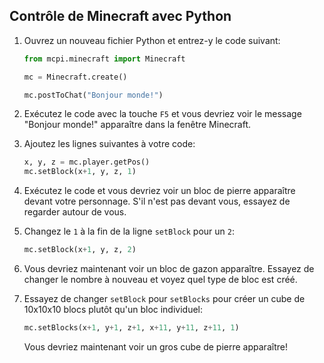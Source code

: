 ## Contrôle de Minecraft avec Python

1. Ouvrez un nouveau fichier Python et entrez-y le code suivant:
    
    ```python
    from mcpi.minecraft import Minecraft

    mc = Minecraft.create()

    mc.postToChat("Bonjour monde!")
    ```

2. Exécutez le code avec la touche `F5` et vous devriez voir le message "Bonjour monde!" apparaître dans la fenêtre Minecraft.

3. Ajoutez les lignes suivantes à votre code:
    
    ```python
    x, y, z = mc.player.getPos()
    mc.setBlock(x+1, y, z, 1)
    ```

4. Exécutez le code et vous devriez voir un bloc de pierre apparaître devant votre personnage. S'il n'est pas devant vous, essayez de regarder autour de vous.

5. Changez le `1` à la fin de la ligne `setBlock` pour un `2`:
    
    ```python
    mc.setBlock(x+1, y, z, 2)
    ```

6. Vous devriez maintenant voir un bloc de gazon apparaître. Essayez de changer le nombre à nouveau et voyez quel type de bloc est créé.

7. Essayez de changer `setBlock` pour `setBlocks` pour créer un cube de 10x10x10 blocs plutôt qu'un bloc individuel:
    
    ```python
    mc.setBlocks(x+1, y+1, z+1, x+11, y+11, z+11, 1)
    ```

    Vous devriez maintenant voir un gros cube de pierre apparaître!
